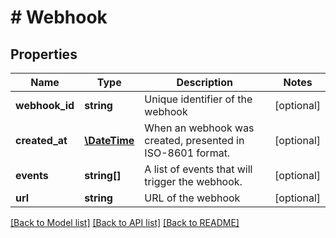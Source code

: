# # Webhook

## Properties

Name | Type | Description | Notes
------------ | ------------- | ------------- | -------------
**webhook_id** | **string** | Unique identifier of the webhook | [optional]
**created_at** | [**\DateTime**](\DateTime.md) | When an webhook was created, presented in ISO-8601 format. | [optional]
**events** | **string[]** | A list of events that will trigger the webhook. | [optional]
**url** | **string** | URL of the webhook | [optional]

[[Back to Model list]](../../README.md#models) [[Back to API list]](../../README.md#endpoints) [[Back to README]](../../README.md)
